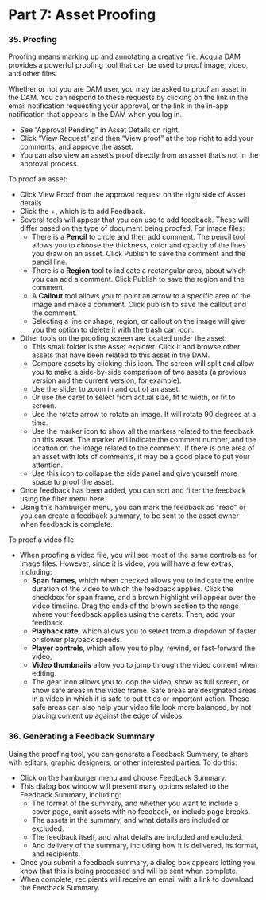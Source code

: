 # Part 7: Asset Proofing

### 35. Proofing

Proofing means marking up and annotating a creative file. Acquia DAM provides a powerful proofing tool that can be used to proof image, video, and other files.

Whether or not you are DAM user, you may be asked to proof an asset in the DAM. You can respond to these requests by clicking on the link in the email notification requesting your approval, or the link in the in-app notification that appears in the DAM when you log in.

* See “Approval Pending” in Asset Details on right.
* Click “View Request” and then “View proof” at the top right to add your comments, and approve the asset.
* You can also view an asset’s proof directly from an asset that’s not in the approval process.

To proof an asset:

* Click View Proof from the approval request on the right side of Asset details
* Click the +, which is to add Feedback.
* Several tools will appear that you can use to add feedback. These will differ based on the type of document being proofed. For image files:
  * There is a **Pencil** to circle and then add comment. The pencil tool allows you to choose the thickness, color and opacity of the lines you draw on an asset. Click Publish to save the comment and the pencil line.
  * There is a **Region** tool to indicate a rectangular area, about which you can add a comment. Click Publish to save the region and the comment.
  * A **Callout** tool allows you to point an arrow to a specific area of the image and make a comment. Click publish to save the callout and the comment.
  * Selecting a line or shape, region, or callout on the image will give you the option to delete it with the trash can icon.
* Other tools on the proofing screen are located under the asset:
  * This small folder is the Asset explorer. Click it and browse other assets that have been related to this asset in the DAM.
  * Compare assets by clicking this icon. The screen will split and allow you to make a side-by-side comparison of two assets \(a previous version and the current version, for example\).
  * Use the slider to zoom in and out of an asset.
  * Or use the caret to select from actual size, fit to width, or fit to screen.
  * Use the rotate arrow to rotate an image. It will rotate 90 degrees at a time.
  * Use the marker icon to show all the markers related to the feedback on this asset. The marker will indicate the comment number, and the location on the image related to the comment. If there is one area of an asset with lots of comments, it may be a good place to put your attention.
  * Use this icon to collapse the side panel and give yourself more space to proof the asset.
* Once feedback has been added, you can sort and filter the feedback using the filter menu here.
* Using this hamburger menu, you can mark the feedback as "read" or you can create a feedback summary, to be sent to the asset owner when feedback is complete.

To proof a video file:

* When proofing a video file, you will see most of the same controls as for image files. However, since it is video, you will have a few extras, including:
  * **Span frames**, which when checked allows you to indicate the entire duration of the video to which the feedback applies. Click the checkbox for span frame, and a brown highlight will appear over the video timeline. Drag the ends of the brown section to the range where your feedback applies using the carets. Then, add your feedback.
  * **Playback rate**, which allows you to select from a dropdown of faster or slower playback speeds.
  * **Player controls**, which allow you to play, rewind, or fast-forward the video,
  * **Video thumbnails** allow you to jump through the video content when editing.
  * The gear icon allows you to loop the video, show as full screen, or show safe areas in the video frame. Safe areas are designated areas in a video in which it is safe to put titles or important action. These safe areas can also help your video file look more balanced, by not placing content up against the edge of videos.

### 36. Generating a Feedback Summary

Using the proofing tool, you can generate a Feedback Summary, to share with editors, graphic designers, or other interested parties. To do this:

* Click on the hamburger menu and choose Feedback Summary.
* This dialog box window will present many options related to the Feedback Summary, including:
  * The format of the summary, and whether you want to include a cover page, omit assets with no feedback, or include page breaks.
  * The assets in the summary, and what details are included or excluded.
  * The feedback itself, and what details are included and excluded.
  * And delivery of the summary, including how it is delivered, its format, and recipients.
* Once you submit a feedback summary, a dialog box appears letting you know that this is being processed and will be sent when complete.
* When complete, recipients will receive an email with a link to download the Feedback Summary.


